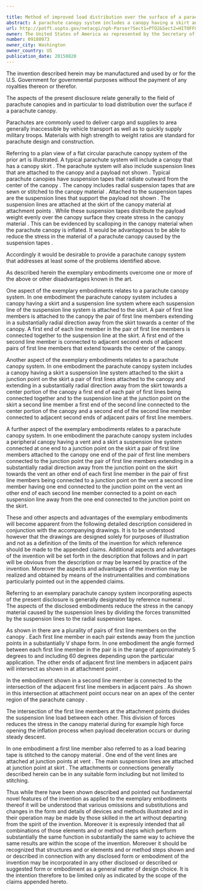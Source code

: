 ```yaml
---

title: Method of improved load distribution over the surface of a parachute canopy
abstract: A parachute canopy system includes a canopy having a skirt and a suspension line system, where each suspension line of the suspension line system is attached to the skirt. A pair of first line members is attached to the canopy, the pair of first line members extending in a substantially radial direction away from the skirt towards a center of the canopy. A first end of each line member in the pair of first line members is connected together to the suspension line at the skirt. A first end of the second line member is connected to adjacent second ends of adjacent pairs of first line members that extend towards the center of the canopy.
url: http://patft.uspto.gov/netacgi/nph-Parser?Sect1=PTO2&Sect2=HITOFF&p=1&u=%2Fnetahtml%2FPTO%2Fsearch-adv.htm&r=1&f=G&l=50&d=PALL&S1=09180973&OS=09180973&RS=09180973
owner: The United States of America as represented by the Secretary of the Army
number: 09180973
owner_city: Washington
owner_country: US
publication_date: 20150820
---
```

The invention described herein may be manufactured and used by or for the U.S. Government for governmental purposes without the payment of any royalties thereon or therefor.

The aspects of the present disclosure relate generally to the field of parachute canopies and in particular to load distribution over the surface if a parachute canopy.

Parachutes are commonly used to deliver cargo and supplies to area generally inaccessible by vehicle transport as well as to quickly supply military troops. Materials with high strength to weight ratios are standard for parachute design and construction.

Referring to a plan view of a flat circular parachute canopy system of the prior art is illustrated. A typical parachute system will include a canopy that has a canopy skirt . The parachute system will also include suspension lines that are attached to the canopy and a payload not shown . Typical parachute canopies have suspension tapes that radiate outward from the center of the canopy . The canopy includes radial suspension tapes that are sewn or stitched to the canopy material . Attached to the suspension tapes are the suspension lines that support the payload not shown . The suspension lines are attached at the skirt of the canopy material at attachment points . While these suspension tapes distribute the payload weight evenly over the canopy surface they create stress in the canopy material . This can be evidenced by scalloping in the canopy material when the parachute canopy is inflated. It would be advantageous to be able to reduce the stress in the material of a parachute canopy caused by the suspension tapes .

Accordingly it would be desirable to provide a parachute canopy system that addresses at least some of the problems identified above.

As described herein the exemplary embodiments overcome one or more of the above or other disadvantages known in the art.

One aspect of the exemplary embodiments relates to a parachute canopy system. In one embodiment the parachute canopy system includes a canopy having a skirt and a suspension line system where each suspension line of the suspension line system is attached to the skirt. A pair of first line members is attached to the canopy the pair of first line members extending in a substantially radial direction away from the skirt towards a center of the canopy. A first end of each line member in the pair of first line members is connected together to the suspension line at the skirt. A first end of the second line member is connected to adjacent second ends of adjacent pairs of first line members that extend towards the center of the canopy.

Another aspect of the exemplary embodiments relates to a parachute canopy system. In one embodiment the parachute canopy system includes a canopy having a skirt a suspension line system attached to the skirt a junction point on the skirt a pair of first lines attached to the canopy and extending in a substantially radial direction away from the skirt towards a center portion of the canopy a first end of each pair of first lines being connected together and to the suspension line at the junction point on the skirt a second line member a first end of the second line connected to the center portion of the canopy and a second end of the second line member connected to adjacent second ends of adjacent pairs of first line members.

A further aspect of the exemplary embodiments relates to a parachute canopy system. In one embodiment the parachute canopy system includes a peripheral canopy having a vent and a skirt a suspension line system connected at one end to a junction point on the skirt a pair of first line members attached to the canopy one end of the pair of first line members connected to the junction point the pair of first line members extending in a substantially radial direction away from the junction point on the skirt towards the vent an other end of each first line member in the pair of first line members being connected to a junction point on the vent a second line member having one end connected to the junction point on the vent an other end of each second line member connected to a point on each suspension line away from the one end connected to the junction point on the skirt.

These and other aspects and advantages of the exemplary embodiments will become apparent from the following detailed description considered in conjunction with the accompanying drawings. It is to be understood however that the drawings are designed solely for purposes of illustration and not as a definition of the limits of the invention for which reference should be made to the appended claims. Additional aspects and advantages of the invention will be set forth in the description that follows and in part will be obvious from the description or may be learned by practice of the invention. Moreover the aspects and advantages of the invention may be realized and obtained by means of the instrumentalities and combinations particularly pointed out in the appended claims.

Referring to an exemplary parachute canopy system incorporating aspects of the present disclosure is generally designated by reference numeral . The aspects of the disclosed embodiments reduce the stress in the canopy material caused by the suspension lines by dividing the forces transmitted by the suspension lines to the radial suspension tapes.

As shown in there are a plurality of pairs of first line members on the canopy . Each first line member in each pair extends away from the junction points in a substantially V shape form. In one embodiment the angle formed between each first line member in the pair is in the range of approximately 5 degrees to and including 60 degrees depending upon the particular application. The other ends of adjacent first line members in adjacent pairs will intersect as shown in at attachment point .

In the embodiment shown in a second line member is connected to the intersection of the adjacent first line members in adjacent pairs . As shown in this intersection at attachment point occurs near on an apex of the center region of the parachute canopy .

The intersection of the first line members at the attachment points divides the suspension line load between each other. This division of forces reduces the stress in the canopy material during for example high force opening the inflation process when payload deceleration occurs or during steady descent.

In one embodiment a first line member also referred to as a load bearing tape is stitched to the canopy material . One end of the vent lines are attached at junction points at vent . The main suspension lines are attached at junction point at skirt . The attachments or connections generally described herein can be in any suitable form including but not limited to stitching.

Thus while there have been shown described and pointed out fundamental novel features of the invention as applied to the exemplary embodiments thereof it will be understood that various omissions and substitutions and changes in the form and details of devices and methods illustrated and in their operation may be made by those skilled in the art without departing from the spirit of the invention. Moreover it is expressly intended that all combinations of those elements and or method steps which perform substantially the same function in substantially the same way to achieve the same results are within the scope of the invention. Moreover it should be recognized that structures and or elements and or method steps shown and or described in connection with any disclosed form or embodiment of the invention may be incorporated in any other disclosed or described or suggested form or embodiment as a general matter of design choice. It is the intention therefore to be limited only as indicated by the scope of the claims appended hereto.

